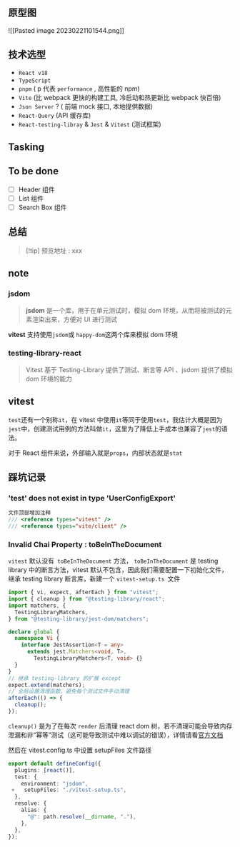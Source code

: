 
## 原型图

![[Pasted image 20230221101544.png]]

## 技术选型

- `React v18` 
- `TypeScript` 
- `pnpm` ( p 代表 `performance` , 高性能的 npm)
- `Vite` (比 webpack 更快的构建工具, 冷启动和热更新比 webpack 快百倍)
- `Json Server` ? ( 前端 mock 接口, 本地提供数据)
- `React-Query` (API 缓存库)
- `React-testing-libray` & `Jest` & `Vitest`  (测试框架)

## Tasking






## To be done

- [ ] Header 组件
- [ ] List 组件 
- [ ] Search Box 组件

## 总结

>[!tip] 预览地址 :  xxx





## note

### jsdom

> **jsdom** 是一个库，用于在单元测试时，模拟 dom 环境，从而将被测试的元素渲染出来，方便对 UI 进行测试

**vitest** 支持使用`jsdom`或 `happy-dom`这两个库来模拟 dom 环境


### testing-library-react

> Vitest 基于 Testing-Library 提供了测试、断言等 API 、jsdom 提供了模拟 dom 环境的能力


## vitest

`test`还有一个别称`it`，在 vitest 中使用`it`等同于使用`test`，我估计大概是因为`jest`中，创建测试用例的方法叫做`it`，这里为了降低上手成本也兼容了`jest`的语法。


对于 React 组件来说，外部输入就是`props`，内部状态就是`stat`




## 踩坑记录

### 'test' does not exist in type 'UserConfigExport'

```ts
文件顶部增加注释
/// <reference types="vitest" />
/// <reference types="vite/client" />
```

### Invalid Chai Property : toBeInTheDocument

`vitest` 默认没有` toBeInTheDocument` 方法， `toBeInTheDocument` 是 testing library 中的断言方法，vitest 默认不包含，因此我们需要配置一下初始化文件，继承 testing library 断言库，新建一个 `vitest-setup.ts `文件

```ts
import { vi, expect, afterEach } from "vitest";
import { cleanup } from "@testing-library/react";
import matchers, {
  TestingLibraryMatchers,
} from "@testing-library/jest-dom/matchers";

declare global {
  namespace Vi {
    interface JestAssertion<T = any>
      extends jest.Matchers<void, T>,
        TestingLibraryMatchers<T, void> {}
  }
}
// 继承 testing-library 的扩展 except
expect.extend(matchers);
// 全局设置清理函数，避免每个测试文件手动清理
afterEach(() => {
  cleanup();
});
```

`cleanup()` 是为了在每次 `render` 后清理 react dom 树，若不清理可能会导致内存泄漏和非“幂等”测试（这可能导致测试中难以调试的错误），详情请看[官方文档](https://link.juejin.cn/?target=https%3A%2F%2Ftesting-library.com%2Fdocs%2Freact-testing-library%2Fapi%23cleanup "https://testing-library.com/docs/react-testing-library/api#cleanup")

然后在 vitest.config.ts 中设置 setupFiles 文件路径

```ts
export default defineConfig({
  plugins: [react()],
  test: {
    environment: "jsdom",
 +   setupFiles: "./vitest-setup.ts",
  },
  resolve: {
    alias: {
      "@": path.resolve(__dirname, "."),
    },
  },
});
```
